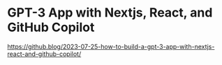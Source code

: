 # GPT-3 App with Nextjs, React, and GitHub Copilot

https://github.blog/2023-07-25-how-to-build-a-gpt-3-app-with-nextjs-react-and-github-copilot/
